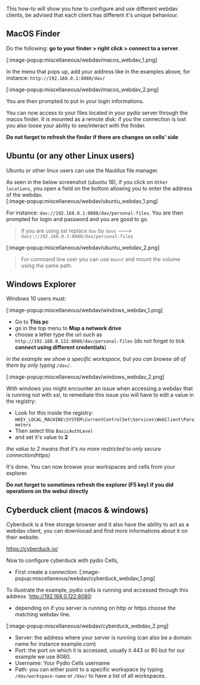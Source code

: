 
This how-to will show you how to configure and use different webdav clients, be advised that each client has different it's unique behaviour.

## MacOS Finder

Do the following: **go to your finder > right click > connect to a server**.

[:image-popup:miscellaneous/webdav/macos_webdav_1.png]

In the menu that pops up, add your address like in the examples above, for instance: `http://192.168.0.1:8080/dav/`

[:image-popup:miscellaneous/webdav/macos_webdav_2.png]

You are then prompted to put in your login informations.

You can now access to your files located in your pydio server through the macos finder. It is mounted as a remote disk: if you the connection is lost you also loose your ability to see/interact with the finder.

**Do not forget to refresh the finder if there are changes on cells' side**

## Ubuntu (or any other Linux users)

Ubuntu or other linux users can use the Nautilus file manager.

As seen in the below screenshot (ubuntu 18), if you click on `Other locations`, you open a field on the bottom allowing you to enter the address of the webdav.  
[:image-popup:miscellaneous/webdav/ubuntu_webdav_1.png]

For instance: `dav://192.168.0.1:8080/dav/personal-files`. You are then prompted for login and password and you are good to go.

> if you are using ssl replace `dav` by `davs`  ---> `davs://192.168.0.1:8080/dav/personal-files`

[:image-popup:miscellaneous/webdav/ubuntu_webdav_2.png]

> For command line user you can use `mount` and mount the volume using the same path.

## Windows Explorer

Windows 10 users must:

[:image-popup:miscellaneous/webdav/windows_webdav_1.png]

- Go to **This pc** 
- go in the top menu to **Map a network drive**
- choose a letter type the url such as `http://192.168.0.122:8080/dav/personal-files` (do not forget to tick **connect using different credentials**)

_in the example we show a specific workspace, but you can browse all of them by only typing `/dav/`._

[:image-popup:miscellaneous/webdav/windows_webdav_2.png]

With windows you might encounter an issue when accessing a webdav that is running not with ssl,
to remediate this issue you will have to edit a value in the registry:

* Look for this inside the registry: `HKEY_LOCAL_MACHINE\SYSTEM\CurrentControlSet\Services\WebClient\Parameters`
* Then select this `BasicAuthLevel`
* and set it's value to **2**

_the value to 2 means that it's no more restricted to only secure connection(https)_

It's done. You can now browse your workspaces and cells from your explorer.

**Do not forget to sometimes refresh the explorer (F5 key) if you did operations on the webui directly**

## Cyberduck client (macos & windows)

Cyberduck is a free storage browser and it also have the ability to act as a webdav client, you can downlooad and find more informations about it on their website.

https://cyberduck.io/

Now to configure cyberduck with pydio Cells, 

* First create a connection:
[:image-popup:miscellaneous/webdav/cyberduck_webdav_1.png]

To illustrate the example, pydio cells is running and accessed through this address `http://192.168.0.122:8080:

* depending on if you server is running on http or https choose the matching webdav line.

[:image-popup:miscellaneous/webdav/cyberduck_webdav_2.png]

* Server: the address where your server is running (can also be a domain name for instance example.com)
* Port: the port on which it is accessed, usually it 443 or 80 but for our example we use 8080.
* Username: Your Pydio Cells username
* Path: you can either point to a specific workspace by typing `/dav/workspace-name` or `/dav/` to have a list of all workspaces.
